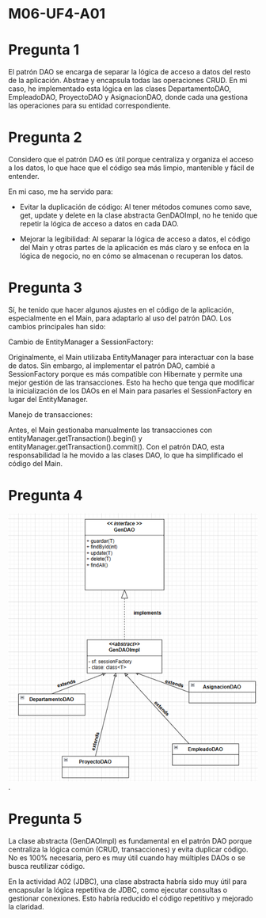 # M06-UF4-A01

# Pregunta 1
El patrón DAO se encarga de separar la lógica de acceso a datos del resto de la aplicación. Abstrae y encapsula todas las operaciones CRUD. En mi caso, he implementado esta lógica en las clases DepartamentoDAO, EmpleadoDAO, ProyectoDAO y AsignacionDAO, donde cada una gestiona las operaciones para su entidad correspondiente.

# Pregunta 2
Considero que el patrón DAO es útil porque centraliza y organiza el acceso a los datos, lo que hace que el código sea más limpio, mantenible y fácil de entender. 

En mi caso, me ha servido para:

- Evitar la duplicación de código: Al tener métodos comunes como save, get, update y delete en la clase abstracta GenDAOImpl, no he tenido que repetir la lógica de acceso a datos en cada DAO.

- Mejorar la legibilidad: Al separar la lógica de acceso a datos, el código del Main y otras partes de la aplicación es más claro y se enfoca en la lógica de negocio, no en cómo se almacenan o recuperan los datos.

# Pregunta 3
Sí, he tenido que hacer algunos ajustes en el código de la aplicación, especialmente en el Main, para adaptarlo al uso del patrón DAO. Los cambios principales han sido:

Cambio de EntityManager a SessionFactory:

Originalmente, el Main utilizaba EntityManager para interactuar con la base de datos. Sin embargo, al implementar el patrón DAO, cambié a SessionFactory porque es más compatible con Hibernate y permite una mejor gestión de las transacciones. Esto ha hecho que tenga que modificar la inicialización de los DAOs en el Main para pasarles el SessionFactory en lugar del EntityManager.

Manejo de transacciones:

Antes, el Main gestionaba manualmente las transacciones con entityManager.getTransaction().begin() y entityManager.getTransaction().commit(). Con el patrón DAO, esta responsabilidad la he movido a las clases DAO, lo que ha simplificado el código del Main.

# Pregunta 4
![Imagen diagrama de clases](imagen_2025-02-23_174812956.png).

# Pregunta 5
La clase abstracta (GenDAOImpl) es fundamental en el patrón DAO porque centraliza la lógica común (CRUD, transacciones) y evita duplicar código. No es 100% necesaria, pero es muy útil cuando hay múltiples DAOs o se busca reutilizar código.

En la actividad A02 (JDBC), una clase abstracta habría sido muy útil para encapsular la lógica repetitiva de JDBC, como ejecutar consultas o gestionar conexiones. Esto habría reducido el código repetitivo y mejorado la claridad.
